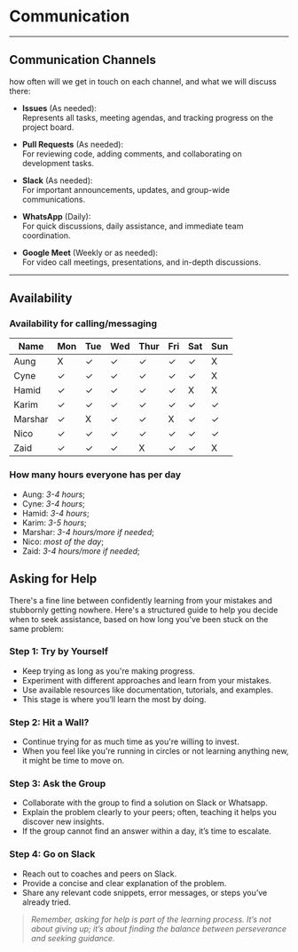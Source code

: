 <!--
    this template is for inspiration, feel free to change it however you like!

    Careful! be sure to protect your privacy when filling out this document
        everything you write here will be public
        so share only what you are comfortable sharing online
        you can share the rest in confidence with you group by another channel
-->

# Communication

______________________________________________________________________

## Communication Channels

how often will we get in touch on each channel, and what we will discuss there:

- **Issues** (As needed):  
  Represents all tasks, meeting agendas, and tracking progress on the project board.

- **Pull Requests** (As needed):  
  For reviewing code, adding comments, and collaborating on development tasks.

- **Slack** (As needed):  
  For important announcements, updates, and group-wide communications.

- **WhatsApp** (Daily):  
  For quick discussions, daily assistance, and immediate team coordination.

- **Google Meet** (Weekly or as needed):  
  For video call meetings, presentations, and in-depth discussions.

______________________________________________________________________

## Availability

### Availability for calling/messaging

| Name     | Mon | Tue | Wed | Thur | Fri | Sat | Sun |
|----------|-----|-----|-----|------|-----|-----|-----|
| Aung     | X   | ✓   | ✓   | ✓    | ✓   | ✓   | X   |
| Cyne     | ✓   | ✓   | ✓   | ✓    | ✓   | ✓   | X   |
| Hamid    | ✓   | ✓   | ✓   | ✓    | ✓   | X   | X   |
| Karim    | ✓   | ✓   | ✓   | ✓    | ✓   | ✓   | ✓   |
| Marshar  | ✓   | X   | ✓   | ✓    | X   | ✓   | ✓   |
| Nico     | ✓   | ✓   | ✓   | ✓    | ✓   | ✓   | ✓   |
| Zaid     | ✓   | ✓   | ✓   | X    | ✓   | ✓   | X   |

### How many hours everyone has per day

- Aung: _3-4 hours_;
- Cyne: _3-4 hours_;
- Hamid: _3-4 hours_;
- Karim: _3-5 hours_;
- Marshar: _3-4 hours/more if needed_;
- Nico: _most of the day_;
- Zaid: _3-4 hours/more if needed_;

## Asking for Help

There's a fine line between confidently learning from your mistakes and stubbornly
 getting nowhere. Here's a structured guide to help you decide when to seek
 assistance, based on how long you've been stuck on the same problem:

### Step 1: Try by Yourself

- Keep trying as long as you're making progress.
- Experiment with different approaches and learn from your mistakes.
- Use available resources like documentation, tutorials, and examples.
- This stage is where you’ll learn the most by doing.

### Step 2: Hit a Wall?

- Continue trying for as much time as you're willing to invest.
- When you feel like you're running in circles or not learning anything new, it
might be time to move on.

### Step 3: Ask the Group

- Collaborate with the group to find a solution on Slack or Whatsapp.
- Explain the problem clearly to your peers; often, teaching it helps you discover
  new insights.
- If the group cannot find an answer within a day, it’s time to escalate.

### Step 4: Go on Slack

- Reach out to coaches and peers on Slack.
- Provide a concise and clear explanation of the problem.
- Share any relevant code snippets, error messages, or steps you’ve already tried.

>_Remember, asking for help is part of the learning process. It’s not about giving
up; it’s about finding the balance between perseverance and seeking guidance._
